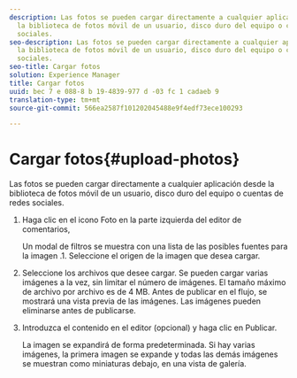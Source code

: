 ```yaml
---
description: Las fotos se pueden cargar directamente a cualquier aplicación desde
  la biblioteca de fotos móvil de un usuario, disco duro del equipo o cuentas de redes
  sociales.
seo-description: Las fotos se pueden cargar directamente a cualquier aplicación desde
  la biblioteca de fotos móvil de un usuario, disco duro del equipo o cuentas de redes
  sociales.
seo-title: Cargar fotos
solution: Experience Manager
title: Cargar fotos
uuid: bec 7 e 088-8 b 19-4839-977 d -03 fc 1 cadaeb 9
translation-type: tm+mt
source-git-commit: 566ea2587f101202045488e9f4edf73ece100293

---
```



# Cargar fotos{#upload-photos}

Las fotos se pueden cargar directamente a cualquier aplicación desde la biblioteca de fotos móvil de un usuario, disco duro del equipo o cuentas de redes sociales.

1. Haga clic en el icono Foto en la parte izquierda del editor de comentarios,

   Un modal de filtros se muestra con una lista de las posibles fuentes para la imagen .1. Seleccione el origen de la imagen que desea cargar.
1. Seleccione los archivos que desee cargar. Se pueden cargar varias imágenes a la vez, sin limitar el número de imágenes. El tamaño máximo de archivo por archivo es de 4 MB. Antes de publicar en el flujo, se mostrará una vista previa de las imágenes. Las imágenes pueden eliminarse antes de publicarse.
1. Introduzca el contenido en el editor (opcional) y haga clic en Publicar.

   La imagen se expandirá de forma predeterminada. Si hay varias imágenes, la primera imagen se expande y todas las demás imágenes se muestran como miniaturas debajo, en una vista de galería.